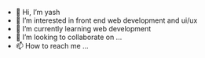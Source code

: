- 👋 Hi, I’m yash
- 👀 I’m interested in front end web development and ui/ux
- 🌱 I’m currently learning web development
- 💞️ I’m looking to collaborate on ...
- 📫 How to reach me ...

<!---
yaxxhhh/yaxxhhh is a ✨ special ✨ repository because its `README.md` (this file) appears on your GitHub profile.
You can click the Preview link to take a look at your changes.
--->
